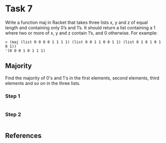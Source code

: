 # Task 7
Write a function maj in Racket that takes three lists x, y and z of equal length and containing only 0’s and 1’s. It should return a list containing a 1 where two or more of x, y and z contain 1’s, and 0 otherwise. For example: 
```Racket
> (maj (list 0 0 0 0 1 1 1 1) (list 0 0 1 1 0 0 1 1) (list 0 1 0 1 0 1 0 1)) 
'(0 0 0 1 0 1 1 1)
```

## Majority
Find the majority of 0's and 1's in the first elements, second elements, third elements and so on in the three lists.

### Step 1

```Racket

```

### Step 2

```Racket

```

## References